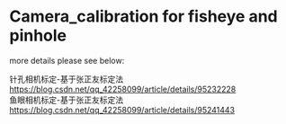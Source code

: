 # Camera_calibration for fisheye and pinhole

more details please see below:  

针孔相机标定-基于张正友标定法
https://blog.csdn.net/qq_42258099/article/details/95232228  
鱼眼相机标定-基于张正友标定法
https://blog.csdn.net/qq_42258099/article/details/95241443
